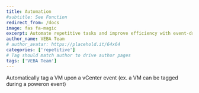 ```yaml
---
title: Automation
#subtitle: See Function
redirect_from: /docs
image: fas fa-magic
excerpt: Automate repetitive tasks and improve efficiency with event-driven functions
author_name: VEBA Team
# author_avatar: https://placehold.it/64x64
categories: ['repetitive']
# Tag should match author to drive author pages
tags: ['VEBA Team']
---
```

Automatically tag a VM upon a vCenter event (ex. a VM can be tagged during a poweron event)